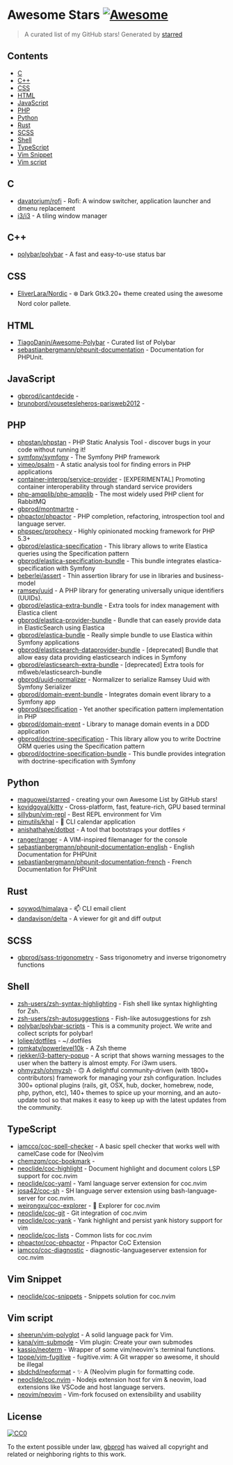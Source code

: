 # Awesome Stars [![Awesome](https://cdn.rawgit.com/sindresorhus/awesome/d7305f38d29fed78fa85652e3a63e154dd8e8829/media/badge.svg)](https://github.com/sindresorhus/awesome)

> A curated list of my GitHub stars!  Generated by [starred](https://github.com/maguowei/starred)


## Contents

  - [C](#c)
  - [C++](#c++)
  - [CSS](#css)
  - [HTML](#html)
  - [JavaScript](#javascript)
  - [PHP](#php)
  - [Python](#python)
  - [Rust](#rust)
  - [SCSS](#scss)
  - [Shell](#shell)
  - [TypeScript](#typescript)
  - [Vim Snippet](#vim-snippet)
  - [Vim script](#vim-script)

## C 

- [davatorium/rofi](https://github.com/davatorium/rofi) - Rofi: A window switcher, application launcher and dmenu replacement
- [i3/i3](https://github.com/i3/i3) - A tiling window manager

## C++ 

- [polybar/polybar](https://github.com/polybar/polybar) - A fast and easy-to-use status bar

## CSS 

- [EliverLara/Nordic](https://github.com/EliverLara/Nordic) - :snowflake: Dark Gtk3.20+ theme created using the awesome Nord color pallete.

## HTML 

- [TiagoDanin/Awesome-Polybar](https://github.com/TiagoDanin/Awesome-Polybar) - Curated list of Polybar
- [sebastianbergmann/phpunit-documentation](https://github.com/sebastianbergmann/phpunit-documentation) - Documentation for PHPUnit.

## JavaScript 

- [gbprod/icantdecide](https://github.com/gbprod/icantdecide) - 
- [brunobord/vousetesleheros-parisweb2012](https://github.com/brunobord/vousetesleheros-parisweb2012) - 

## PHP 

- [phpstan/phpstan](https://github.com/phpstan/phpstan) - PHP Static Analysis Tool - discover bugs in your code without running it!
- [symfony/symfony](https://github.com/symfony/symfony) - The Symfony PHP framework
- [vimeo/psalm](https://github.com/vimeo/psalm) - A static analysis tool for finding errors in PHP applications
- [container-interop/service-provider](https://github.com/container-interop/service-provider) - [EXPERIMENTAL] Promoting container interoperability through standard service providers
- [php-amqplib/php-amqplib](https://github.com/php-amqplib/php-amqplib) - The most widely used PHP client for RabbitMQ
- [gbprod/montmartre](https://github.com/gbprod/montmartre) - 
- [phpactor/phpactor](https://github.com/phpactor/phpactor) - PHP completion, refactoring, introspection tool and language server.
- [phpspec/prophecy](https://github.com/phpspec/prophecy) - Highly opinionated mocking framework for PHP 5.3+
- [gbprod/elastica-specification](https://github.com/gbprod/elastica-specification) - This library allows to write Elastica queries using the Specification pattern
- [gbprod/elastica-specification-bundle](https://github.com/gbprod/elastica-specification-bundle) - This bundle integrates elastica-specification with Symfony
- [beberlei/assert](https://github.com/beberlei/assert) - Thin assertion library for use in libraries and business-model
- [ramsey/uuid](https://github.com/ramsey/uuid) - A PHP library for generating universally unique identifiers (UUIDs).
- [gbprod/elastica-extra-bundle](https://github.com/gbprod/elastica-extra-bundle) - Extra tools for index management with Elastica client
- [gbprod/elastica-provider-bundle](https://github.com/gbprod/elastica-provider-bundle) - Bundle that can easely provide data in ElasticSearch using Elastica
- [gbprod/elastica-bundle](https://github.com/gbprod/elastica-bundle) - Really simple bundle to use Elastica within Symfony applications
- [gbprod/elasticsearch-dataprovider-bundle](https://github.com/gbprod/elasticsearch-dataprovider-bundle) - [deprecated] Bundle that allow easy data providing elasticsearch indices in Symfony
- [gbprod/elasticsearch-extra-bundle](https://github.com/gbprod/elasticsearch-extra-bundle) - [deprecated] Extra tools for m6web/elasticsearch-bundle
- [gbprod/uuid-normalizer](https://github.com/gbprod/uuid-normalizer) - Normalizer to serialize Ramsey Uuid with Symfony Serializer
- [gbprod/domain-event-bundle](https://github.com/gbprod/domain-event-bundle) - Integrates domain event library to a Symfony app
- [gbprod/specification](https://github.com/gbprod/specification) - Yet another specification pattern implementation in PHP
- [gbprod/domain-event](https://github.com/gbprod/domain-event) - Library to manage domain events in a DDD application
- [gbprod/doctrine-specification](https://github.com/gbprod/doctrine-specification) - This library allow you to write Doctrine ORM queries using the Specification pattern
- [gbprod/doctrine-specification-bundle](https://github.com/gbprod/doctrine-specification-bundle) - This bundle provides integration with doctrine-specification with Symfony

## Python 

- [maguowei/starred](https://github.com/maguowei/starred) - creating your own Awesome List by GitHub stars!
- [kovidgoyal/kitty](https://github.com/kovidgoyal/kitty) - Cross-platform, fast, feature-rich, GPU based terminal
- [sillybun/vim-repl](https://github.com/sillybun/vim-repl) - Best REPL environment for Vim
- [pimutils/khal](https://github.com/pimutils/khal) - :calendar: CLI calendar application
- [anishathalye/dotbot](https://github.com/anishathalye/dotbot) - A tool that bootstraps your dotfiles ⚡️
- [ranger/ranger](https://github.com/ranger/ranger) - A VIM-inspired filemanager for the console
- [sebastianbergmann/phpunit-documentation-english](https://github.com/sebastianbergmann/phpunit-documentation-english) - English Documentation for PHPUnit
- [sebastianbergmann/phpunit-documentation-french](https://github.com/sebastianbergmann/phpunit-documentation-french) - French Documentation for PHPUnit

## Rust 

- [soywod/himalaya](https://github.com/soywod/himalaya) - 📫 CLI email client
- [dandavison/delta](https://github.com/dandavison/delta) - A viewer for git and diff output

## SCSS 

- [gbprod/sass-trigonometry](https://github.com/gbprod/sass-trigonometry) - Sass trigonometry and inverse trigonometry functions

## Shell 

- [zsh-users/zsh-syntax-highlighting](https://github.com/zsh-users/zsh-syntax-highlighting) - Fish shell like syntax highlighting for Zsh.
- [zsh-users/zsh-autosuggestions](https://github.com/zsh-users/zsh-autosuggestions) - Fish-like autosuggestions for zsh
- [polybar/polybar-scripts](https://github.com/polybar/polybar-scripts) - This is a community project. We write and collect scripts for polybar!
- [loliee/dotfiles](https://github.com/loliee/dotfiles) - ~/.dotfiles
- [romkatv/powerlevel10k](https://github.com/romkatv/powerlevel10k) - A Zsh theme
- [rjekker/i3-battery-popup](https://github.com/rjekker/i3-battery-popup) - A script that shows warning messages to the user when the battery is almost empty. For i3wm users.
- [ohmyzsh/ohmyzsh](https://github.com/ohmyzsh/ohmyzsh) - 🙃   A delightful community-driven (with 1800+ contributors) framework for managing your zsh configuration. Includes 300+ optional plugins (rails, git, OSX, hub, docker, homebrew, node, php, python, etc), 140+ themes to spice up your morning, and an auto-update tool so that makes it easy to keep up with the latest updates from the community.

## TypeScript 

- [iamcco/coc-spell-checker](https://github.com/iamcco/coc-spell-checker) - A basic spell checker that works well with camelCase code for (Neo)vim
- [chemzqm/coc-bookmark](https://github.com/chemzqm/coc-bookmark) - 
- [neoclide/coc-highlight](https://github.com/neoclide/coc-highlight) - Document highlight and document colors LSP support for coc.nvim
- [neoclide/coc-yaml](https://github.com/neoclide/coc-yaml) - Yaml language server extension for coc.nvim
- [josa42/coc-sh](https://github.com/josa42/coc-sh) - SH language server extension using bash-language-server for coc.nvim.
- [weirongxu/coc-explorer](https://github.com/weirongxu/coc-explorer) - 📁 Explorer for coc.nvim
- [neoclide/coc-git](https://github.com/neoclide/coc-git) - Git integration of coc.nvim
- [neoclide/coc-yank](https://github.com/neoclide/coc-yank) - Yank highlight and persist yank history support for vim
- [neoclide/coc-lists](https://github.com/neoclide/coc-lists) - Common lists for coc.nvim
- [phpactor/coc-phpactor](https://github.com/phpactor/coc-phpactor) - Phpactor CoC Extension
- [iamcco/coc-diagnostic](https://github.com/iamcco/coc-diagnostic) - diagnostic-languageserver extension for coc.nvim

## Vim Snippet 

- [neoclide/coc-snippets](https://github.com/neoclide/coc-snippets) - Snippets solution for coc.nvim

## Vim script 

- [sheerun/vim-polyglot](https://github.com/sheerun/vim-polyglot) - A solid language pack for Vim.
- [kana/vim-submode](https://github.com/kana/vim-submode) - Vim plugin: Create your own submodes
- [kassio/neoterm](https://github.com/kassio/neoterm) - Wrapper of some vim/neovim's :terminal functions.
- [tpope/vim-fugitive](https://github.com/tpope/vim-fugitive) - fugitive.vim: A Git wrapper so awesome, it should be illegal
- [sbdchd/neoformat](https://github.com/sbdchd/neoformat) - :sparkles: A (Neo)vim plugin for formatting code.
- [neoclide/coc.nvim](https://github.com/neoclide/coc.nvim) - Nodejs extension host for vim & neovim, load extensions like VSCode and host language servers.
- [neovim/neovim](https://github.com/neovim/neovim) - Vim-fork focused on extensibility and usability


## License

[![CC0](http://mirrors.creativecommons.org/presskit/buttons/88x31/svg/cc-zero.svg)](https://creativecommons.org/publicdomain/zero/1.0/)

To the extent possible under law, [gbprod](https://github.com/gbprod) has waived all copyright and related or neighboring rights to this work.

